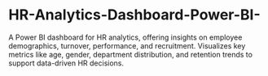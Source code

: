 # HR-Analytics-Dashboard-Power-BI-
A Power BI dashboard for HR analytics, offering insights on employee demographics, turnover, performance, and recruitment. Visualizes key metrics like age, gender, department distribution, and retention trends to support data-driven HR decisions.
